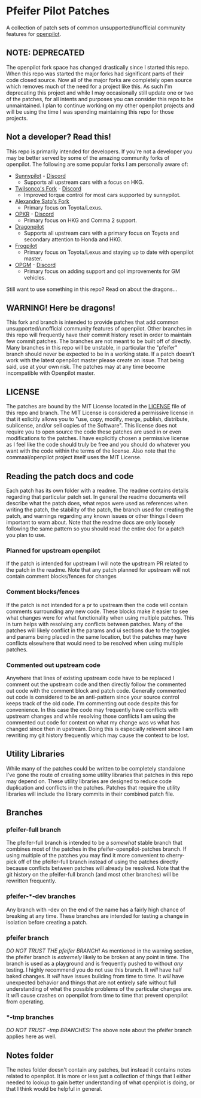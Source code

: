 # Pfeifer Pilot Patches
A collection of patch sets of common unsupported/unofficial community features
for [openpilot](https://github.com/commaai/openpilot).

## NOTE: DEPRECATED
The openpilot fork space has changed drastically since I started this repo. When
this repo was started the major forks had significant parts of their code closed
source. Now all of the major forks are completely open source which removes much
of the need for a project like this. As such I'm deprecating this project and
while I may occasionally still update one or two of the patches, for all intents
and purposes you can consider this repo to be unmaintained. I plan to continue
working on my other openpilot projects and will be using the time I was spending
maintaining this repo for those projects.

## Not a developer? Read this!
This repo is primarily intended for developers. If you're not a developer you
may be better served by some of the amazing community forks of openpilot. The
following are some popular forks I am personally aware of:
* [Sunnypilot](https://github.com/sunnyhaibin/sunnypilot) -
  [Discord](https://discord.gg/RB9UFGTHTZ)
    - Supports all upstream cars with a focus on HKG.
* [Twilsonco's Fork](https://github.com/twilsonco/openpilot) -
  [Discord](https://discord.com/channels/469524606043160576/884811574773157949)
    - Improved torque control for most cars supported by sunnypilot.
* [Alexandre Sato's Fork](https://github.com/AlexandreSato/openpilot/tree/personal3)
    - Primary focus on Toyota/Lexus.
* [OPKR](https://github.com/openpilotkr/openpilot) -
  [Discord](https://discord.gg/pppFp2pVW3)
    - Primary focus on HKG and Comma 2 support.
* [Dragonpilot](https://github.com/dragonpilot-community/dragonpilot)
    - Supports all upstream cars with a primary focus on Toyota and secondary
    attention to Honda and HKG.
* [Frogpilot](https://github.com/FrogAi/FrogPilot)
    - Primary focus on Toyota/Lexus and staying up to date with openpilot
      master.
* [OPGM](https://github.com/opgm/openpilot) - 
  [Discord](https://discord.com/channels/771493367246094347/978055164160266300)
    - Primary focus on adding support and qol improvements for GM vehicles.

Still want to use something in this repo? Read on about the dragons...

## WARNING! Here be dragons!
This fork and branch is intended to provide patches that add common
unsupported/unofficial community features of openpilot. Other branches in this
repo will frequently have their commit history reset in order to maintain few
commit patches. The branches are not meant to be built off of directly. Many
branches in this repo will be unstable, in particular the "pfeifer" branch
should never be expected to be in a working state. If a patch doesn't work with
the latest openpilot master please create an issue. That being said, use at your
own risk. The patches may at any time become incompatible with Openpilot master.

## LICENSE
The patches are bound by the MIT License located in the
[LICENSE](./LICENSE) file of this repo and branch. The MIT License is
considered a permissive license in that it exlicitly allows you to "use,
copy, modify, merge, publish, distribute, sublicense, and/or sell copies
of the Software". This license does not require you to open source the
code these patches are used in or even modifications to the patches. I
have explicitly chosen a permissive license as I feel like the code
should truly be free and you should do whatever you want with the code
within the terms of the license. Also note that the commaai/openpilot
project itself uses the MIT License.

## Reading the patch docs and code
Each patch has its own folder with a readme. The readme contains details
regarding that particular patch set. In general the readme documents will
describe what the patch does, what repos were used as references when writing
the patch, the stability of the patch, the branch used for creating the patch,
and warnings regarding any known issues or other things I deem important to warn
about. Note that the readme docs are only loosely following the same pattern so
you should read the entire doc for a patch you plan to use.

### Planned for upstream openpilot
If the patch is intended for upstream I will note the upstream PR related to the
patch in the readme. Note that any patch planned for upstream will not contain
comment blocks/fences for changes

### Comment blocks/fences
If the patch is not intended for a pr to upstream then the code will contain
comments surrounding any new code. These blocks make it easier to see what
changes were for what functionality when using multiple patches. This in turn
helps with resolving any conflicts between patches. Many of the patches will
likely conflict in the params and ui sections due to the toggles and params
being placed in the same location, but the patches may have conflicts elsewhere
that would need to be resolved when using multiple patches.

### Commented out upstream code
Anywhere that lines of existing upstream code have to be replaced I comment out
the upstream code and then directly follow the commented out code with the
comment block and patch code. Generally commented out code is considered to be
an anti-pattern since your source control keeps track of the old code. I'm
commenting out code despite this for convenience. In this case the code may
frequently have conflicts with upstream changes and while resolving those
conflicts I am using the commented out code for context on what my change was vs
what has changed since then in upstream. Doing this is especially relevent since
I am rewriting my git history frequently which may cause the context to be lost.

## Utility Libraries
While many of the patches could be written to be completely standalone I've gone
the route of creating some utility libraries that patches in this repo may
depend on. These utility libraries are designed to reduce code duplication and
conflicts in the patches. Patches that require the utility libraries will
include the library commits in their combined patch file.

## Branches
### pfeifer-full branch
The pfeifer-full branch is intended to be a _somewhat_ stable branch that
combines most of the patches in the pfeifer-openpilot-patches branch. If using
multiple of the patches you may find it more convenient to cherry-pick off of
the pfeifer-full branch instead of using the patches directly because conflicts
between patches will already be resolved. Note that the git history on the
pfeifer-full branch (and most other branches) will be rewritten frequently.

### pfeifer-\*-dev branches
Any branch with -dev on the end of the name has a fairly high chance of breaking
at any time. These branches are intended for testing a change in isolation
before creating a patch.

### pfeifer branch
_DO NOT TRUST THE pfeifer BRANCH!_ As mentioned in the warning section, the
pfeifer branch is _extremely_ likely to be broken at any point in time. The
branch is used as a playground and is frequently pushed to without _any_
testing. I highly recommend you do not use this branch. It _will_ have half
baked changes. It _will_ have issues building from time to time. It _will_ have
unexpected behavior and things that are not entirely safe without full
understanding of what the possible problems of the particular changes are. It
_will_ cause crashes on openpilot from time to time that prevent openpilot from
operating.

### \*-tmp branches
_DO NOT TRUST -tmp BRANCHES!_ The above note about the pfeifer branch applies
here as well.

## Notes folder
The notes folder doesn't contain any patches, but instead it contains notes
related to openpilot. It is more or less just a collection of things that I
either needed to lookup to gain better understanding of what openpilot is doing,
or that I think would be helpful in general.
